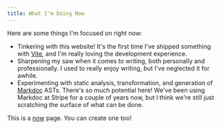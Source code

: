```yaml
---
title: What I'm Doing Now
---
```


Here are some things I'm focused on right now:

- Tinkering with this website! It's the first time I've shipped something with [Vite](https://vitejs.dev), and I'm really loving the development experience.
- Sharpening my saw when it comes to writing, both personally and professionally. I used to really enjoy writing, but I've neglected it for awhile.
- Experimenting with static analysis, transformation, and generation of [Markdoc](https://markdoc.io) ASTs. There's so much potential here! We've been using Markdoc at Stripe for a couple of years now, but I think we're still just scratching the surface of what can be done.

This is a [now](https://nownownow.com/about) page. You can create one too!
